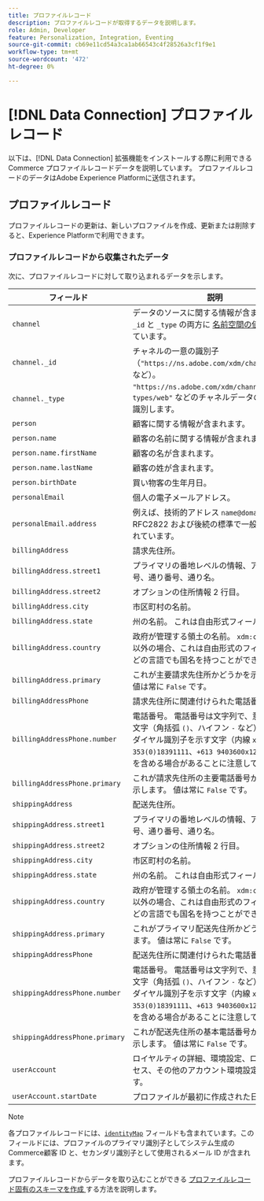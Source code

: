```yaml
---
title: プロファイルレコード
description: プロファイルレコードが取得するデータを説明します。
role: Admin, Developer
feature: Personalization, Integration, Eventing
source-git-commit: cb69e11cd54a3ca1ab66543c4f28526a3cf1f9e1
workflow-type: tm+mt
source-wordcount: '472'
ht-degree: 0%

---
```


# [!DNL Data Connection] プロファイルレコード

以下は、[!DNL Data Connection] 拡張機能をインストールする際に利用できるCommerce プロファイルレコードデータを説明しています。 プロファイルレコードのデータはAdobe Experience Platformに送信されます。

## プロファイルレコード

プロファイルレコードの更新は、新しいプロファイルを作成、更新または削除すると、Experience Platformで利用できます。

### プロファイルレコードから収集されたデータ

次に、プロファイルレコードに対して取り込まれるデータを示します。

| フィールド | 説明 |
|---|---|
| `channel` | データのソースに関する情報が含まれます。 `_id` と `_type` の両方に [ 名前空間の値 ](https://experienceleague.adobe.com/en/docs/experience-platform/xdm/schema/namespaces) が含まれています。 |
| `channel._id` | チャネルの一意の識別子（`"https://ns.adobe.com/xdm/channels/web"` など）。 |
| `channel._type` | `"https://ns.adobe.com/xdm/channel-types/web"` などのチャネルデータのソースを識別します。 |
| `person` | 顧客に関する情報が含まれます。 |
| `person.name` | 顧客の名前に関する情報が含まれます。 |
| `person.name.firstName` | 顧客の名が含まれます。 |
| `person.name.lastName` | 顧客の姓が含まれます。 |
| `person.birthDate` | 買い物客の生年月日。 |
| `personalEmail` | 個人の電子メールアドレス。 |
| `personalEmail.address` | 例えば、技術的アドレス `name@domain.com`、RFC2822 および後続の標準で一般的に定義されています。 |
| `billingAddress` | 請求先住所。 |
| `billingAddress.street1` | プライマリの番地レベルの情報、アパート番号、通り番号、通り名。 |
| `billingAddress.street2` | オプションの住所情報 2 行目。 |
| `billingAddress.city` | 市区町村の名前。 |
| `billingAddress.state` | 州の名前。 これは自由形式フィールドです。 |
| `billingAddress.country` | 政府が管理する領土の名前。 `xdm:countryCode` 以外の場合、これは自由形式のフィールドで、どの言語でも国名を持つことができます。 |
| `billingAddress.primary` | これが主要請求先住所かどうかを示します。 値は常に `False` です。 |
| `billingAddressPhone` | 請求先住所に関連付けられた電話番号。 |
| `billingAddressPhone.number` | 電話番号。 電話番号は文字列で、意味のある文字（角括弧 `()`、ハイフン `-` など）や、サブダイヤル識別子を示す文字（内線 `x` 例：`1-353(0)18391111`、`+613 9403600x1234` など）を含める場合があることに注意してください。 |
| `billingAddressPhone.primary` | これが請求先住所の主要電話番号かどうかを示します。 値は常に `False` です。 |
| `shippingAddress` | 配送先住所。 |
| `shippingAddress.street1` | プライマリの番地レベルの情報、アパート番号、通り番号、通り名。 |
| `shippingAddress.street2` | オプションの住所情報 2 行目。 |
| `shippingAddress.city` | 市区町村の名前。 |
| `shippingAddress.state` | 州の名前。 これは自由形式フィールドです。 |
| `shippingAddress.country` | 政府が管理する領土の名前。 `xdm:countryCode` 以外の場合、これは自由形式のフィールドで、どの言語でも国名を持つことができます。 |
| `shippingAddress.primary` | これがプライマリ配送先住所かどうかを示します。 値は常に `False` です。 |
| `shippingAddressPhone` | 配送先住所に関連付けられた電話番号。 |
| `shippingAddressPhone.number` | 電話番号。 電話番号は文字列で、意味のある文字（角括弧 `()`、ハイフン `-` など）や、サブダイヤル識別子を示す文字（内線 `x` 例：`1-353(0)18391111`、`+613 9403600x1234` など）を含める場合があることに注意してください。 |
| `shippingAddressPhone.primary` | これが配送先住所の基本電話番号かどうかを示します。 値は常に `False` です。 |
| `userAccount` | ロイヤルティの詳細、環境設定、ログインプロセス、その他のアカウント環境設定を示します。 |
| `userAccount.startDate` | プロファイルが最初に作成された日付。 |

>[!NOTE]
>
>各プロファイルレコードには、[`identityMap`](https://experienceleague.adobe.com/en/docs/experience-platform/xdm/field-groups/profile/identitymap) フィールドも含まれています。このフィールドには、プロファイルのプライマリ識別子としてシステム生成のCommerce顧客 ID と、セカンダリ識別子として使用されるメール ID が含まれます。

プロファイルレコードからデータを取り込むことができる [ プロファイルレコード固有のスキーマを作成 ](profile-data.md) する方法を説明します。

